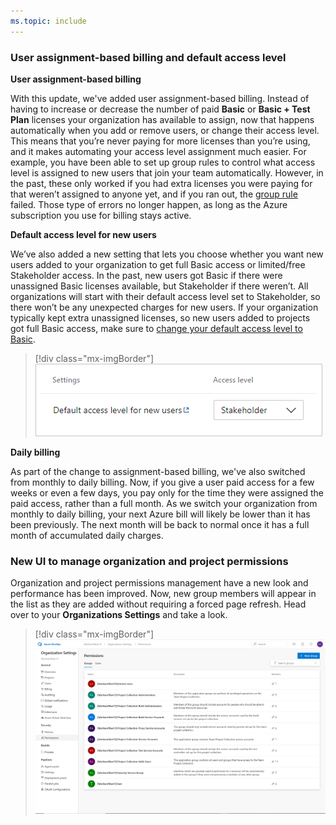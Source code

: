 ```yaml
---
ms.topic: include
---
```


### User assignment-based billing and default access level

**User assignment-based billing**

With this update, we've added user assignment-based billing. Instead of having to increase or decrease the number of paid **Basic** or **Basic + Test Plan** licenses your organization has available to assign, now that happens automatically when you add or remove users, or change their access level. This means that you’re never paying for more licenses than you’re using, and it makes automating your access level assignment much easier. For example, you have been able to set up group rules to control what access level is assigned to new users that join your team automatically. However, in the past, these only worked if you had extra licenses you were paying for that weren’t assigned to anyone yet, and if you ran out, the [group rule](https://docs.microsoft.com/azure/devops/organizations/accounts/assign-access-levels-and-extensions-by-group-membership?view=azure-devops) failed. Those type of errors no longer happen, as long as the Azure subscription you use for billing stays active. 

**Default access level for new users**

We’ve also added a new setting that lets you choose whether you want new users added to your organization to get full Basic access or limited/free Stakeholder access. In the past, new users got Basic if there were unassigned Basic licenses available, but Stakeholder if there weren’t. All organizations will start with their default access level set to Stakeholder, so there won’t be any unexpected charges for new users. If your organization typically kept extra unassigned licenses, so new users added to projects got full Basic access, make sure to [change your default access level to Basic](https://go.microsoft.com/fwlink/?linkid=2093704&clcid=0x409). 

> [!div class="mx-imgBorder"]
> ![Default access level for new users.](../../media/158_16.png)

**Daily billing**

As part of the change to assignment-based billing, we've also switched from monthly to daily billing. Now, if you give a user paid access for a few weeks or even a few days, you pay only for the time they were assigned the paid access, rather than a full month. As we switch your organization from monthly to daily billing, your next Azure bill will likely be lower than it has been previously. The next month will be back to normal once it has a full month of accumulated daily charges.

### New UI to manage organization and project permissions

Organization and project permissions management have a new look and performance has been improved. Now, new group members will appear in the list as they are added without requiring a forced page refresh. Head over to your **Organizations Settings** and take a look.

> [!div class="mx-imgBorder"]
> ![Manage organization and project permissions.](../../media/158_11.png)
